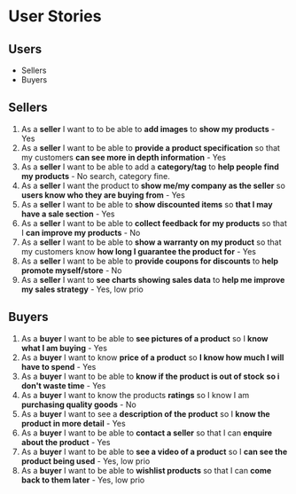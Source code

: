 # User Stories

## Users
- Sellers
- Buyers

## Sellers
1. As a **seller** I want to to be able to **add images** to **show my products** - Yes
2. As a **seller** I want to be able to **provide a product specification** so that my customers **can see more in depth information** - Yes
3. As a **seller** I want to be able to add a **category/tag** to **help people find my products** - No search, category fine.
4. As a **seller** I want the product to **show me/my company as the seller** so **users know who they are buying from** - Yes
5. As a **seller** I want to be able to **show discounted items** so **that I may have a sale section** - Yes
6. As a **seller** I want to be able to **collect feedback for my products** so that I **can improve my products** - No
7. As a **seller** I want to be able to **show a warranty on my product** so that my customers know **how long I guarantee the product for** - Yes
8. As a **seller** I want to be able to **provide coupons for discounts** to **help promote myself/store** - No
9. As a **seller** I want to **see charts showing sales data** to **help me improve my sales strategy** - Yes, low prio

## Buyers
1. As a **buyer** I want to be able to **see pictures of a product** so I **know what I am buying** - Yes
2. As a **buyer** I want to know **price of a product** so **I know how much I will have to spend** - Yes
3. As a **buyer** I want to be able to **know if the product is out of stock** **so i don't waste time** - Yes
4. As a **buyer** I want to know the products **ratings** so I know I am **purchasing quality goods** - No
5. As a **buyer** I want to see a **description of the product** so I **know the product in more detail** - Yes
6. As a **buyer** I want to be able to **contact a seller** so that I can **enquire about the product** - Yes
7. As a **buyer** I want to be able to **see a video of a product** so I **can see the product being used** - Yes, low prio
8. As a **buyer** I want to be able to **wishlist products** so that I can **come back to them later** - Yes, low prio
